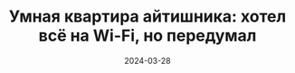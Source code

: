 ---
title: 'Умная квартира айтишника: хотел всё на Wi-Fi, но передумал'
url: https://habr.com/ru/companies/wirenboard/articles/803409/
cover: /img/articles/smart_apartment_it_specialist.webp
date: 2024-03-28
category: home_automation
---
